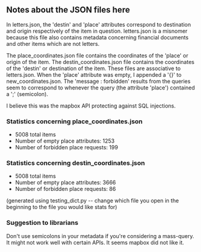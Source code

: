
## Notes about the JSON files here

In letters.json, the 'destin' and 'place' attributes correspond to destination and origin respectively of the item in question. letters.json is a misnomer because this file also contains metadata concerning financial documents and other items which are not letters.

The place_coordinates.json file contains the coordinates of the 'place' or origin of the item. The destin_coordinates.json file contains the coordinates of the 'destin' or destination of the item. These files are associative to letters.json. When the 'place' attribute was empty, I appended a '{}' to new_coordinates.json. The 'message : forbidden' results from the queries seem to correspond to whenever the query (the attribute 'place') contained a ';' (semicolon).

I believe this was the mapbox API protecting against SQL injections.

### Statistics concerning place_coordinates.json
* 5008 total items
* Number of empty place attributes: 1253
* Number of forbidden place requests: 199


### Statistics concerning destin_coordinates.json
* 5008 total items
* Number of empty place attributes: 3666
* Number of forbidden place requests: 86

(generated using testing_dict.py -- change which file you open in the beginning to the file you would like stats for)

### Suggestion to librarians
Don't use semicolons in your metadata if you're considering a mass-query. It might not work well with certain APIs. It seems mapbox did not like it.
